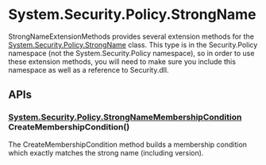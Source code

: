 # System.Security.Policy.StrongName

StrongNameExtensionMethods provides several extension methods for the [System.Security.Policy.StrongName](http://msdn.microsoft.com/en-us/library/system.security.policy.strongname.aspx) class. This type is in the Security.Policy namespace (not the System.Security.Policy namespace), so in order to use these extension methods, you will need to make sure you include this namespace as well as a reference to Security.dll. 

## APIs

### [System.Security.Policy.StrongNameMembershipCondition](http://msdn.microsoft.com/en-us/library/system.security.policy.strongnamemembershipcondition.aspx) CreateMembershipCondition()

The CreateMembershipCondition method builds a membership condition which exactly matches the strong name (including version). 
